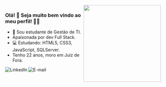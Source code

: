 <img align="right" src="https://media.giphy.com/media/VTtANKl0beDFQRLDTh/giphy.gif" width="250"/>

### Olá! 🤘 Seja muito bem vindo ao meu perfil! 👋🥰
- 🚀 Sou estudante de Gestão de TI.
- Apaixonada por dev Full Stack.
- 💻 Estudando: HTML5, CSS3, JavaScript, SQLServer.
- Tenho 22 anos, moro em Juiz de Fora.



<a href="https://www.linkedin.com/in/raphaelavenancio">

<img align="left" alt="LinkedIn" src="https://img.shields.io/badge/-Raphaela%20Venancio-blue"/>
</a>
<a href="mailto:raphaelavenancio.dev@gmail.com">


<img align="left" alt="E-mail" src="https://img.shields.io/badge/-Fale%20comigo%20por%20aqui-red"/>
</a>

<br/>




